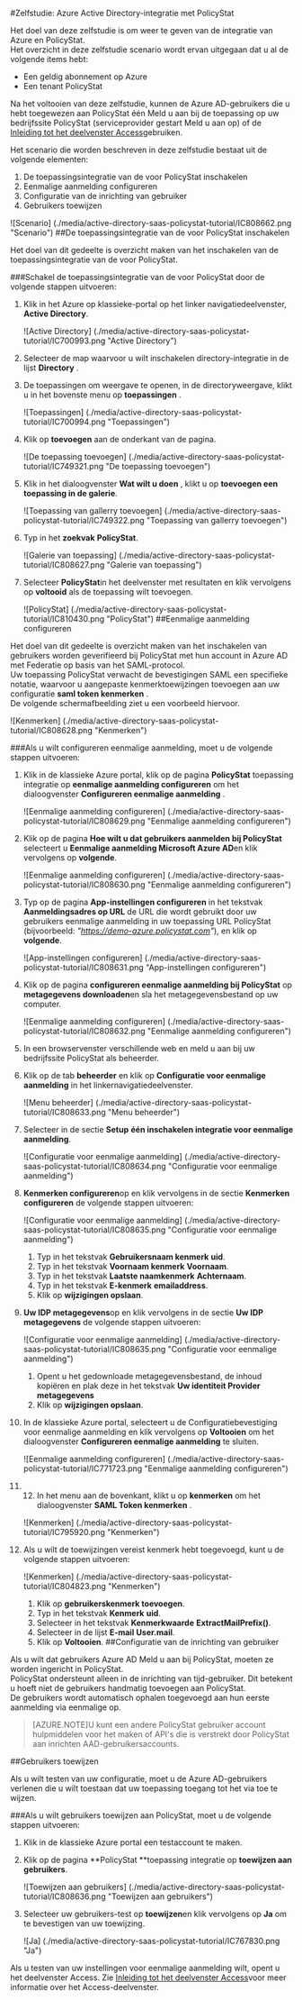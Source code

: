 <properties 
    pageTitle="Zelfstudie: Azure Active Directory-integratie met PolicyStat | Microsoft Azure" 
    description="Meer informatie over het gebruiken van PolicyStat met Azure Active Directory om in te schakelen voor eenmalige aanmelding, geautomatiseerd inrichting en meer!" 
    services="active-directory" 
    authors="jeevansd"  
    documentationCenter="na" 
    manager="femila"/>
<tags 
    ms.service="active-directory" 
    ms.devlang="na" 
    ms.topic="article" 
    ms.tgt_pltfrm="na" 
    ms.workload="identity" 
    ms.date="09/26/2016" 
    ms.author="jeedes" />

#<a name="tutorial-azure-active-directory-integration-with-policystat"></a>Zelfstudie: Azure Active Directory-integratie met PolicyStat
  
Het doel van deze zelfstudie is om weer te geven van de integratie van Azure en PolicyStat.  
Het overzicht in deze zelfstudie scenario wordt ervan uitgegaan dat u al de volgende items hebt:

-   Een geldig abonnement op Azure
-   Een tenant PolicyStat
  
Na het voltooien van deze zelfstudie, kunnen de Azure AD-gebruikers die u hebt toegewezen aan PolicyStat één Meld u aan bij de toepassing op uw bedrijfssite PolicyStat (serviceprovider gestart Meld u aan op) of de [Inleiding tot het deelvenster Access](active-directory-saas-access-panel-introduction.md)gebruiken.
  
Het scenario die worden beschreven in deze zelfstudie bestaat uit de volgende elementen:

1.  De toepassingsintegratie van de voor PolicyStat inschakelen
2.  Eenmalige aanmelding configureren
3.  Configuratie van de inrichting van gebruiker
4.  Gebruikers toewijzen

![Scenario] (./media/active-directory-saas-policystat-tutorial/IC808662.png "Scenario")
##<a name="enabling-the-application-integration-for-policystat"></a>De toepassingsintegratie van de voor PolicyStat inschakelen
  
Het doel van dit gedeelte is overzicht maken van het inschakelen van de toepassingsintegratie van de voor PolicyStat.

###<a name="to-enable-the-application-integration-for-policystat-perform-the-following-steps"></a>Schakel de toepassingsintegratie van de voor PolicyStat door de volgende stappen uitvoeren:

1.  Klik in het Azure op klassieke-portal op het linker navigatiedeelvenster, **Active Directory**.

    ![Active Directory] (./media/active-directory-saas-policystat-tutorial/IC700993.png "Active Directory")

2.  Selecteer de map waarvoor u wilt inschakelen directory-integratie in de lijst **Directory** .

3.  De toepassingen om weergave te openen, in de directoryweergave, klikt u in het bovenste menu op **toepassingen** .

    ![Toepassingen] (./media/active-directory-saas-policystat-tutorial/IC700994.png "Toepassingen")

4.  Klik op **toevoegen** aan de onderkant van de pagina.

    ![De toepassing toevoegen] (./media/active-directory-saas-policystat-tutorial/IC749321.png "De toepassing toevoegen")

5.  Klik in het dialoogvenster **Wat wilt u doen** , klikt u op **toevoegen een toepassing in de galerie**.

    ![Toepassing van gallerry toevoegen] (./media/active-directory-saas-policystat-tutorial/IC749322.png "Toepassing van gallerry toevoegen")

6.  Typ in het **zoekvak** **PolicyStat**.

    ![Galerie van toepassing] (./media/active-directory-saas-policystat-tutorial/IC808627.png "Galerie van toepassing")

7.  Selecteer **PolicyStat**in het deelvenster met resultaten en klik vervolgens op **voltooid** als de toepassing wilt toevoegen.

    ![PolicyStat] (./media/active-directory-saas-policystat-tutorial/IC810430.png "PolicyStat")
##<a name="configuring-single-sign-on"></a>Eenmalige aanmelding configureren
  
Het doel van dit gedeelte is overzicht maken van het inschakelen van gebruikers worden geverifieerd bij PolicyStat met hun account in Azure AD met Federatie op basis van het SAML-protocol.  
Uw toepassing PolicyStat verwacht de bevestigingen SAML een specifieke notatie, waarvoor u aangepaste kenmerktoewijzingen toevoegen aan uw configuratie **saml token kenmerken** .  
De volgende schermafbeelding ziet u een voorbeeld hiervoor.

![Kenmerken] (./media/active-directory-saas-policystat-tutorial/IC808628.png "Kenmerken")

###<a name="to-configure-single-sign-on-perform-the-following-steps"></a>Als u wilt configureren eenmalige aanmelding, moet u de volgende stappen uitvoeren:

1.  Klik in de klassieke Azure portal, klik op de pagina **PolicyStat** toepassing integratie op **eenmalige aanmelding configureren** om het dialoogvenster **Configureren eenmalige aanmelding** .

    ![Eenmalige aanmelding configureren] (./media/active-directory-saas-policystat-tutorial/IC808629.png "Eenmalige aanmelding configureren")

2.  Klik op de pagina **Hoe wilt u dat gebruikers aanmelden bij PolicyStat** selecteert u **Eenmalige aanmelding Microsoft Azure AD**en klik vervolgens op **volgende**.

    ![Eenmalige aanmelding configureren] (./media/active-directory-saas-policystat-tutorial/IC808630.png "Eenmalige aanmelding configureren")

3.  Typ op de pagina **App-instellingen configureren** in het tekstvak **Aanmeldingsadres op URL** de URL die wordt gebruikt door uw gebruikers eenmalige aanmelding in uw toepassing URL PolicyStat (bijvoorbeeld: *"https://demo-azure.policystat.com"*), en klik op **volgende**.

    ![App-instellingen configureren] (./media/active-directory-saas-policystat-tutorial/IC808631.png "App-instellingen configureren")

4.  Klik op de pagina **configureren eenmalige aanmelding bij PolicyStat** op **metagegevens downloaden**en sla het metagegevensbestand op uw computer.

    ![Eenmalige aanmelding configureren] (./media/active-directory-saas-policystat-tutorial/IC808632.png "Eenmalige aanmelding configureren")

5.  In een browservenster verschillende web en meld u aan bij uw bedrijfssite PolicyStat als beheerder.

6.  Klik op de tab **beheerder** en klik op **Configuratie voor eenmalige aanmelding** in het linkernavigatiedeelvenster.

    ![Menu beheerder] (./media/active-directory-saas-policystat-tutorial/IC808633.png "Menu beheerder")

7.  Selecteer in de sectie **Setup** **één inschakelen integratie voor eenmalige aanmelding**.

    ![Configuratie voor eenmalige aanmelding] (./media/active-directory-saas-policystat-tutorial/IC808634.png "Configuratie voor eenmalige aanmelding")

8.  **Kenmerken configureren**op en klik vervolgens in de sectie **Kenmerken configureren** de volgende stappen uitvoeren:

    ![Configuratie voor eenmalige aanmelding] (./media/active-directory-saas-policystat-tutorial/IC808635.png "Configuratie voor eenmalige aanmelding")

    1.  Typ in het tekstvak **Gebruikersnaam kenmerk** **uid**.
    2.  Typ in het tekstvak **Voornaam kenmerk** **Voornaam**.
    3.  Typ in het tekstvak **Laatste naamkenmerk** **Achternaam**.
    4.  Typ in het tekstvak **E-kenmerk** **emailaddress**.
    5.  Klik op **wijzigingen opslaan**.

9.  **Uw IDP metagegevens**op en klik vervolgens in de sectie **Uw IDP metagegevens** de volgende stappen uitvoeren:

    ![Configuratie voor eenmalige aanmelding] (./media/active-directory-saas-policystat-tutorial/IC808635.png "Configuratie voor eenmalige aanmelding")

    1.  Opent u het gedownloade metagegevensbestand, de inhoud kopiëren en plak deze in het tekstvak **Uw identiteit Provider metagegevens**
    2.  Klik op **wijzigingen opslaan**.

10. In de klassieke Azure portal, selecteert u de Configuratiebevestiging voor eenmalige aanmelding en klik vervolgens op **Voltooien** om het dialoogvenster **Configureren eenmalige aanmelding** te sluiten.

    ![Eenmalige aanmelding configureren] (./media/active-directory-saas-policystat-tutorial/IC771723.png "Eenmalige aanmelding configureren")

11. 12. In het menu aan de bovenkant, klikt u op **kenmerken** om het dialoogvenster **SAML Token kenmerken** .

    ![Kenmerken] (./media/active-directory-saas-policystat-tutorial/IC795920.png "Kenmerken")

13. Als u wilt de toewijzingen vereist kenmerk hebt toegevoegd, kunt u de volgende stappen uitvoeren:

    ![Kenmerken] (./media/active-directory-saas-policystat-tutorial/IC804823.png "Kenmerken")

    1.  Klik op **gebruikerskenmerk toevoegen**.
    2.  Typ in het tekstvak **Kenmerk** **uid**.
    3.  Selecteer in het tekstvak **Kenmerkwaarde** **ExtractMailPrefix()**.
    4.  Selecteer in de lijst **E-mail** **User.mail**.
    5.  Klik op **Voltooien**.
##<a name="configuring-user-provisioning"></a>Configuratie van de inrichting van gebruiker
  
Als u wilt dat gebruikers Azure AD Meld u aan bij PolicyStat, moeten ze worden ingericht in PolicyStat.  
PolicyStat ondersteunt alleen in de inrichting van tijd-gebruiker. Dit betekent u hoeft niet de gebruikers handmatig toevoegen aan PolicyStat.  
De gebruikers wordt automatisch ophalen toegevoegd aan hun eerste aanmelding via eenmalige op.

>[AZURE.NOTE]U kunt een andere PolicyStat gebruiker account hulpmiddelen voor het maken of API's die is verstrekt door PolicyStat aan inrichten AAD-gebruikersaccounts.

##<a name="assigning-users"></a>Gebruikers toewijzen
  
Als u wilt testen van uw configuratie, moet u de Azure AD-gebruikers verlenen die u wilt toestaan dat uw toepassing toegang tot het via toe te wijzen.

###<a name="to-assign-users-to-policystat-perform-the-following-steps"></a>Als u wilt gebruikers toewijzen aan PolicyStat, moet u de volgende stappen uitvoeren:

1.  Klik in de klassieke Azure portal een testaccount te maken.

2.  Klik op de pagina **PolicyStat **toepassing integratie op **toewijzen aan gebruikers**.

    ![Toewijzen aan gebruikers] (./media/active-directory-saas-policystat-tutorial/IC808636.png "Toewijzen aan gebruikers")

3.  Selecteer uw gebruikers-test op **toewijzen**en klik vervolgens op **Ja** om te bevestigen van uw toewijzing.

    ![Ja] (./media/active-directory-saas-policystat-tutorial/IC767830.png "Ja")
  
Als u testen van uw instellingen voor eenmalige aanmelding wilt, opent u het deelvenster Access. Zie [Inleiding tot het deelvenster Access](active-directory-saas-access-panel-introduction.md)voor meer informatie over het Access-deelvenster.